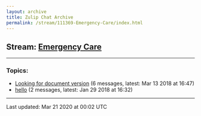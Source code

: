 ```yaml
---
layout: archive
title: Zulip Chat Archive
permalink: /stream/111369-Emergency-Care/index.html
---
```


## Stream: [Emergency Care](https://hl7webmaster.github.io/zulip-hl7-org/stream/111369-Emergency-Care/index.html)
---

### Topics:

* [Looking for document version](topic/Looking.20for.20document.20version.html) (6 messages, latest: Mar 13 2018 at 16:47)
* [hello](topic/hello.html) (2 messages, latest: Jan 29 2018 at 16:32)

<hr><p>Last updated: Mar 21 2020 at 00:02 UTC</p>